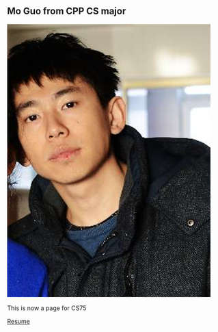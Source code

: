 ## Mo Guo from CPP CS major

![Image](profile.png)

This is now a page for CS75

[Resume](https://nanfier.github.io/Resume.pdf)
